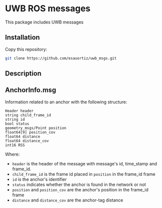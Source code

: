 # UWB ROS messages

This package includes UWB messages

## Installation
Copy this repository:

```bash
git clone https://github.com/esauortiz/uwb_msgs.git
```

## Description

AnchorInfo.msg
------------------------------------------------------------
Information related to an anchor with the following structure:

	Header header
	string child_frame_id
	string id
	bool status
	geometry_msgs/Point position
	float64[9] position_cov
	float64 distance
	float64 distance_cov
	int16 RSS

Where:
* ```header``` is the header of the message with message's id, time_stamp and frame_id.
* ```child_frame_id``` is the frame id placed in ```position``` in the frame_id frame
* ```id``` is the anchor's identifier
* ```status``` indicates whether the anchor is found in the network or not
* ```position``` and ```position_cov``` are the anchor's position in the frame_id frame
* ```distance``` and ```distance_cov``` are the anchor-tag distance